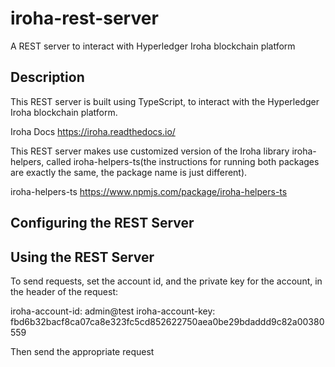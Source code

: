 # iroha-rest-server
A REST server to interact with Hyperledger Iroha blockchain platform

## Description

This REST server is built using TypeScript, to interact with the Hyperledger Iroha blockchain platform.

Iroha Docs
https://iroha.readthedocs.io/

This REST server makes use customized version of the Iroha library iroha-helpers, 
called iroha-helpers-ts(the instructions for running both packages are exactly the same, the package name is just different).

iroha-helpers-ts
https://www.npmjs.com/package/iroha-helpers-ts


## Configuring the REST Server

## Using the REST Server

To send requests, set the account id, and the private key for the account, in the header of the request:

iroha-account-id: admin@test
iroha-account-key: fbd6b32bacf8ca07ca8e323fc5cd852622750aea0be29bdaddd9c82a00380559

Then send the appropriate request

